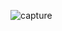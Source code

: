 ![capture](https://user-images.githubusercontent.com/18416366/30129280-0d6f0936-9363-11e7-8123-840fa9e6ad32.PNG)
